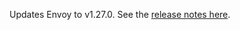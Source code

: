 Updates Envoy to v1.27.0. See the [release notes here](https://www.envoyproxy.io/docs/envoy/v1.27.0/version_history/v1.27/v1.27.0).
